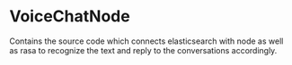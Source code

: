 # VoiceChatNode
Contains the source code which connects elasticsearch with node as well as rasa to recognize the text and reply to the conversations accordingly.
